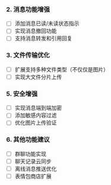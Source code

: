 ### 2. 消息功能增强
- [ ] 添加消息已读/未读状态指示
- [ ] 实现消息撤回功能
- [ ] 支持消息转发和引用回复
### 3. 文件传输优化
- [ ] 扩展支持多种文件类型（不仅仅是图片）
- [ ] 实现大文件分片上传
### 5. 安全增强
- [ ] 实现消息端到端加密
- [ ] 添加敏感内容过滤
- [ ] 优化图片上传验证
### 6. 其他功能建议
- [ ] 群聊功能实现
- [ ] 聊天记录云同步
- [ ] 离线消息推送优化
- [ ] 表情包商店扩展
